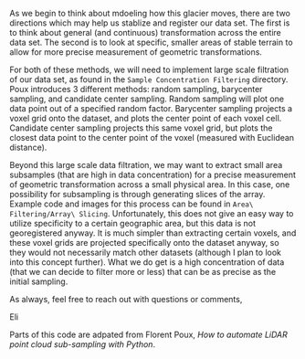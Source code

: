 As we begin to think about mdoeling how this glacier moves, there are two directions which may help us stablize and register our data set.
The first is to think about general (and continuous) transformation across the entire data set. 
The second is to look at specific, smaller areas of stable terrain to allow for more precise measurement of geometric transformations.

For both of these methods, we will need to implement large scale filtration of our data set, as found in the `Sample Concentration Filtering` directory.
Poux introduces 3 different methods: random sampling, barycenter sampling, and candidate center sampling. Random sampling will plot one data point out of a specified random factor.
Barycenter sampling projects a voxel grid onto the dataset, and plots the center point of each voxel cell.
Candidate center sampling projects this same voxel grid, but plots the closest data point to the center point of the voxel (measured with Euclidean distance).

Beyond this large scale data filtration, we may want to extract small area subsamples (that are high in data concentration) for a precise measurement of geometric transformation across a
small physical area. In this case, one possibility for subsampling is through generating slices of the array. Example code and images for this process can be found in `Area\ Filtering/Array\ Slicing`. Unfortunately, this does not give an easy way to utilize specificity to a certain 
geographic area, but this data is not georegistered anyway. It is much simpler than extracting certain voxels, and these voxel grids are projected specifically onto the dataset anyway, so they would
not necessarily match other datasets (although I plan to look into this concept further). What we do get is a high concentration of data (that we can decide to filter more or less) that can be as
precise as the initial sampling. 

As always, feel free to reach out with questions or comments,

Eli

Parts of this code are adpated from Florent Poux, _How to automate LiDAR point cloud sub-sampling with Python_.
